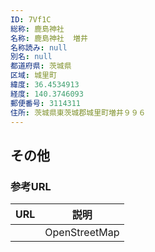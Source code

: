 ```yaml
---
ID: 7Vf1C
総称: 鹿島神社
名称: 鹿島神社  増井
名称読み: null
別名: null
都道府県: 茨城県
区域: 城里町
緯度: 36.4534913
経度: 140.3746093
郵便番号: 3114311
住所: 茨城県東茨城郡城里町増井９９６
---
```


## その他

### 参考URL

| URL | 説明          |
| --- | ------------- |
|     | OpenStreetMap |
